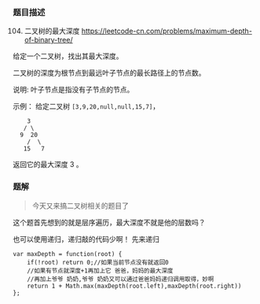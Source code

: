 ### 题目描述

104. 二叉树的最大深度 https://leetcode-cn.com/problems/maximum-depth-of-binary-tree/
     
给定一个二叉树，找出其最大深度。

二叉树的深度为根节点到最远叶子节点的最长路径上的节点数。

说明: 叶子节点是指没有子节点的节点。

示例：
给定二叉树 ``[3,9,20,null,null,15,7]``，
```
    3
   / \
  9  20
    /  \
   15   7
```
返回它的最大深度 3 。

### 题解

>今天又来搞二叉树相关的题目了

这个题首先想到的就是层序遍历，最大深度不就是他的层数吗？

也可以使用递归，递归敲的代码少啊！
先来递归
```
var maxDepth = function(root) {
    if(!root) return 0;//如果当前节点没有就返回0
    //如果有节点就深度+1再加上它 爸爸，妈妈的最大深度
    //再加上爷爷 奶奶,爷爷 奶奶又可以通过爸爸妈妈递归调用取得，妙啊
    return 1 + Math.max(maxDepth(root.left),maxDepth(root.right))
};
```

